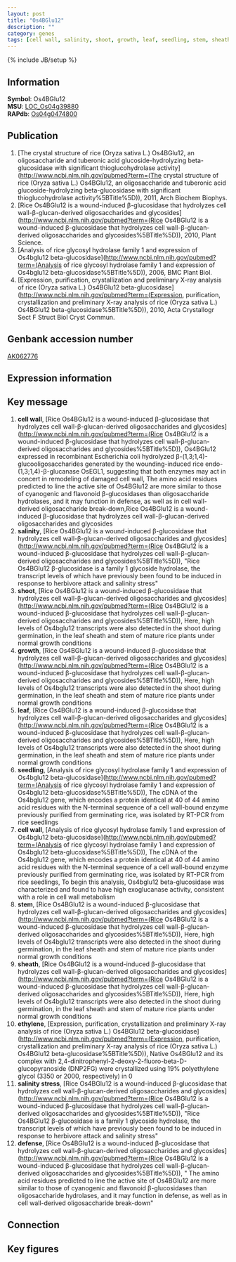 ```yaml
---
layout: post
title: "Os4BGlu12"
description: ""
category: genes
tags: [cell wall, salinity, shoot, growth, leaf, seedling, stem, sheath, ethylene, salinity stress, defense, Gene]
---
```

{% include JB/setup %}

## Information
__Symbol__: Os4BGlu12  
__MSU__: [LOC_Os04g39880](http://rice.plantbiology.msu.edu/cgi-bin/ORF_infopage.cgi?orf=LOC_Os04g39880)  
__RAPdb__: [Os04g0474800](http://rapdb.dna.affrc.go.jp/viewer/gbrowse_details/irgsp1?name=Os04g0474800)  

## Publication
1. [The crystal structure of rice (Oryza sativa L.) Os4BGlu12, an oligosaccharide and tuberonic acid glucoside-hydrolyzing beta-glucosidase with significant thioglucohydrolase activity](http://www.ncbi.nlm.nih.gov/pubmed?term=(The crystal structure of rice (Oryza sativa L.) Os4BGlu12, an oligosaccharide and tuberonic acid glucoside-hydrolyzing beta-glucosidase with significant thioglucohydrolase activity%5BTitle%5D)), 2011, Arch Biochem Biophys.
2. [Rice Os4BGlu12 is a wound-induced β-glucosidase that hydrolyzes cell wall-β-glucan-derived oligosaccharides and glycosides](http://www.ncbi.nlm.nih.gov/pubmed?term=(Rice Os4BGlu12 is a wound-induced β-glucosidase that hydrolyzes cell wall-β-glucan-derived oligosaccharides and glycosides%5BTitle%5D)), 2010, Plant Science.
3. [Analysis of rice glycosyl hydrolase family 1 and expression of Os4bglu12 beta-glucosidase](http://www.ncbi.nlm.nih.gov/pubmed?term=(Analysis of rice glycosyl hydrolase family 1 and expression of Os4bglu12 beta-glucosidase%5BTitle%5D)), 2006, BMC Plant Biol.
4. [Expression, purification, crystallization and preliminary X-ray analysis of rice (Oryza sativa L.) Os4BGlu12 beta-glucosidase](http://www.ncbi.nlm.nih.gov/pubmed?term=(Expression, purification, crystallization and preliminary X-ray analysis of rice (Oryza sativa L.) Os4BGlu12 beta-glucosidase%5BTitle%5D)), 2010, Acta Crystallogr Sect F Struct Biol Cryst Commun.

## Genbank accession number
[AK062776](http://www.ncbi.nlm.nih.gov/nuccore/AK062776)

## Expression information

## Key message
1. __cell wall__, [Rice Os4BGlu12 is a wound-induced β-glucosidase that hydrolyzes cell wall-β-glucan-derived oligosaccharides and glycosides](http://www.ncbi.nlm.nih.gov/pubmed?term=(Rice Os4BGlu12 is a wound-induced β-glucosidase that hydrolyzes cell wall-β-glucan-derived oligosaccharides and glycosides%5BTitle%5D)),  Os4BGlu12 expressed in recombinant Escherichia coli hydrolyzed β-(1,3;1,4)-glucooligosaccharides generated by the wounding-induced rice endo-(1,3;1,4)-β-glucanase OsEGL1, suggesting that both enzymes may act in concert in remodeling of damaged cell wall, The amino acid residues predicted to line the active site of Os4BGlu12 are more similar to those of cyanogenic and flavonoid β-glucosidases than oligosaccharide hydrolases, and it may function in defense, as well as in cell wall-derived oligosaccharide break-down,Rice Os4BGlu12 is a wound-induced β-glucosidase that hydrolyzes cell wall-β-glucan-derived oligosaccharides and glycosides
2. __salinity__, [Rice Os4BGlu12 is a wound-induced β-glucosidase that hydrolyzes cell wall-β-glucan-derived oligosaccharides and glycosides](http://www.ncbi.nlm.nih.gov/pubmed?term=(Rice Os4BGlu12 is a wound-induced β-glucosidase that hydrolyzes cell wall-β-glucan-derived oligosaccharides and glycosides%5BTitle%5D)), "Rice Os4BGlu12 β-glucosidase is a family 1 glycoside hydrolase, the transcript levels of which have previously been found to be induced in response to herbivore attack and salinity stress"
3. __shoot__, [Rice Os4BGlu12 is a wound-induced β-glucosidase that hydrolyzes cell wall-β-glucan-derived oligosaccharides and glycosides](http://www.ncbi.nlm.nih.gov/pubmed?term=(Rice Os4BGlu12 is a wound-induced β-glucosidase that hydrolyzes cell wall-β-glucan-derived oligosaccharides and glycosides%5BTitle%5D)),  Here, high levels of Os4bglu12 transcripts were also detected in the shoot during germination, in the leaf sheath and stem of mature rice plants under normal growth conditions
4. __growth__, [Rice Os4BGlu12 is a wound-induced β-glucosidase that hydrolyzes cell wall-β-glucan-derived oligosaccharides and glycosides](http://www.ncbi.nlm.nih.gov/pubmed?term=(Rice Os4BGlu12 is a wound-induced β-glucosidase that hydrolyzes cell wall-β-glucan-derived oligosaccharides and glycosides%5BTitle%5D)),  Here, high levels of Os4bglu12 transcripts were also detected in the shoot during germination, in the leaf sheath and stem of mature rice plants under normal growth conditions
5. __leaf__, [Rice Os4BGlu12 is a wound-induced β-glucosidase that hydrolyzes cell wall-β-glucan-derived oligosaccharides and glycosides](http://www.ncbi.nlm.nih.gov/pubmed?term=(Rice Os4BGlu12 is a wound-induced β-glucosidase that hydrolyzes cell wall-β-glucan-derived oligosaccharides and glycosides%5BTitle%5D)),  Here, high levels of Os4bglu12 transcripts were also detected in the shoot during germination, in the leaf sheath and stem of mature rice plants under normal growth conditions
6. __seedling__, [Analysis of rice glycosyl hydrolase family 1 and expression of Os4bglu12 beta-glucosidase](http://www.ncbi.nlm.nih.gov/pubmed?term=(Analysis of rice glycosyl hydrolase family 1 and expression of Os4bglu12 beta-glucosidase%5BTitle%5D)),  The cDNA of the Os4bglu12 gene, which encodes a protein identical at 40 of 44 amino acid residues with the N-terminal sequence of a cell wall-bound enzyme previously purified from germinating rice, was isolated by RT-PCR from rice seedlings
7. __cell wall__, [Analysis of rice glycosyl hydrolase family 1 and expression of Os4bglu12 beta-glucosidase](http://www.ncbi.nlm.nih.gov/pubmed?term=(Analysis of rice glycosyl hydrolase family 1 and expression of Os4bglu12 beta-glucosidase%5BTitle%5D)),  The cDNA of the Os4bglu12 gene, which encodes a protein identical at 40 of 44 amino acid residues with the N-terminal sequence of a cell wall-bound enzyme previously purified from germinating rice, was isolated by RT-PCR from rice seedlings, To begin this analysis, Os4bglu12 beta-glucosidase was characterized and found to have high exoglucanase activity, consistent with a role in cell wall metabolism
8. __stem__, [Rice Os4BGlu12 is a wound-induced β-glucosidase that hydrolyzes cell wall-β-glucan-derived oligosaccharides and glycosides](http://www.ncbi.nlm.nih.gov/pubmed?term=(Rice Os4BGlu12 is a wound-induced β-glucosidase that hydrolyzes cell wall-β-glucan-derived oligosaccharides and glycosides%5BTitle%5D)),  Here, high levels of Os4bglu12 transcripts were also detected in the shoot during germination, in the leaf sheath and stem of mature rice plants under normal growth conditions
9. __sheath__, [Rice Os4BGlu12 is a wound-induced β-glucosidase that hydrolyzes cell wall-β-glucan-derived oligosaccharides and glycosides](http://www.ncbi.nlm.nih.gov/pubmed?term=(Rice Os4BGlu12 is a wound-induced β-glucosidase that hydrolyzes cell wall-β-glucan-derived oligosaccharides and glycosides%5BTitle%5D)),  Here, high levels of Os4bglu12 transcripts were also detected in the shoot during germination, in the leaf sheath and stem of mature rice plants under normal growth conditions
10. __ethylene__, [Expression, purification, crystallization and preliminary X-ray analysis of rice (Oryza sativa L.) Os4BGlu12 beta-glucosidase](http://www.ncbi.nlm.nih.gov/pubmed?term=(Expression, purification, crystallization and preliminary X-ray analysis of rice (Oryza sativa L.) Os4BGlu12 beta-glucosidase%5BTitle%5D)),  Native Os4BGlu12 and its complex with 2,4-dinitrophenyl-2-deoxy-2-fluoro-beta-D-glucopyranoside (DNP2FG) were crystallized using 19% polyethylene glycol (3350 or 2000, respectively) in 0
11. __salinity stress__, [Rice Os4BGlu12 is a wound-induced β-glucosidase that hydrolyzes cell wall-β-glucan-derived oligosaccharides and glycosides](http://www.ncbi.nlm.nih.gov/pubmed?term=(Rice Os4BGlu12 is a wound-induced β-glucosidase that hydrolyzes cell wall-β-glucan-derived oligosaccharides and glycosides%5BTitle%5D)), "Rice Os4BGlu12 β-glucosidase is a family 1 glycoside hydrolase, the transcript levels of which have previously been found to be induced in response to herbivore attack and salinity stress"
12. __defense__, [Rice Os4BGlu12 is a wound-induced β-glucosidase that hydrolyzes cell wall-β-glucan-derived oligosaccharides and glycosides](http://www.ncbi.nlm.nih.gov/pubmed?term=(Rice Os4BGlu12 is a wound-induced β-glucosidase that hydrolyzes cell wall-β-glucan-derived oligosaccharides and glycosides%5BTitle%5D)), " The amino acid residues predicted to line the active site of Os4BGlu12 are more similar to those of cyanogenic and flavonoid β-glucosidases than oligosaccharide hydrolases, and it may function in defense, as well as in cell wall-derived oligosaccharide break-down"

## Connection

## Key figures


